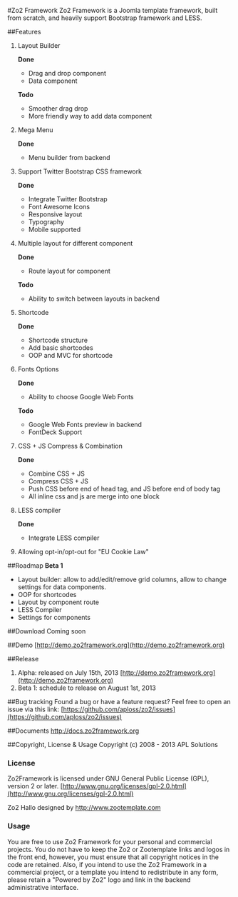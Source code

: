 #Zo2 Framework
Zo2 Framework is a Joomla template framework, built from scratch, and heavily support Bootstrap framework and LESS.

##Features
1. Layout Builder

	**Done**
	+ Drag and drop component
	+ Data component
	
	**Todo**
	+ Smoother drag drop
	+ More friendly way to add data component
	
2. Mega Menu

	**Done**
	+ Menu builder from backend
3. Support Twitter Bootstrap CSS framework

	**Done**
	+ Integrate Twitter Bootstrap
	+ Font Awesome Icons
	+ Responsive layout
	+ Typography
	+ Mobile supported
4. Multiple layout for different component

	**Done**
	+ Route layout for component
	
	**Todo**
	+ Ability to switch between layouts in backend
5. Shortcode

	**Done**
	+ Shortcode structure
	+ Add basic shortcodes
	+ OOP and MVC for shortcode
6. Fonts Options

	**Done**
	+ Ability to choose Google Web Fonts
	
	**Todo**
	+ Google Web Fonts preview in backend
	+ FontDeck Support
7. CSS + JS Compress & Combination
	
	**Done**
	+ Combine CSS + JS
	+ Compress CSS + JS
	+ Push CSS before end of head tag, and JS before end of body tag
	+ All inline css and js are merge into one block
8. LESS compiler

	**Done**
	+ Integrate LESS compiler

9. Allowing opt-in/opt-out for "EU Cookie Law"

##Roadmap
**Beta 1**
+ Layout builder: allow to add/edit/remove grid columns, allow to change settings for data components.
+ OOP for shortcodes
+ Layout by component route
+ LESS Compiler
+ Settings for components

##Download
Coming soon

##Demo
[http://demo.zo2framework.org](http://demo.zo2framework.org)

##Release
1. Alpha: released on July 15th, 2013 [http://demo.zo2framework.org](http://demo.zo2framework.org)
1. Beta 1: schedule to release on August 1st, 2013


##Bug tracking
Found a bug or have a feature request? Feel free to open an issue via this link:
[https://github.com/aploss/zo2/issues](https://github.com/aploss/zo2/issues)

##Documents
http://docs.zo2framework.org

##Copyright, License & Usage
Copyright (c) 2008 - 2013 APL Solutions

### License
Zo2Framework is licensed under GNU General Public License (GPL), version 2 or later.
[http://www.gnu.org/licenses/gpl-2.0.html](http://www.gnu.org/licenses/gpl-2.0.html)

Zo2 Hallo designed by http://www.zootemplate.com

### Usage
You are free to use Zo2 Framework for your personal and commercial projects. You do not have to keep the Zo2 or Zootemplate links and logos in the front end, however, you must ensure that all copyright notices in the code are retained. Also, if you intend to use the Zo2 Framework in a commercial project, or a template you intend to redistribute in any form, please retain a "Powered by Zo2" logo and link in the backend administrative interface.
